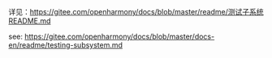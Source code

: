 详见：https://gitee.com/openharmony/docs/blob/master/readme/测试子系统README.md

see: https://gitee.com/openharmony/docs/blob/master/docs-en/readme/testing-subsystem.md
